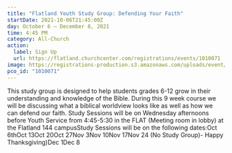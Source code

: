 ```yaml
---
title: "Flatland Youth Study Group: Defending Your Faith"
startDate: 2021-10-06T21:45:00Z
day: October 6 – December 8, 2021
time: 4:45 PM
category: All-Church
action:
  label: Sign Up
  url: https://flatland.churchcenter.com/registrations/events/1010071
image: https://registrations-production.s3.amazonaws.com/uploads/event/logo/1010071/medium_image-1631734963729
pco_id: "1010071"
---
```


This study group is designed to help students grades 6-12 grow in their understanding and knowledge of the Bible. During this 9 week course we will be discussing what a biblical worldview looks like as well as how we can defend our faith. Study Sessions will be on Wednesday afternoons before Youth Service from 4:45-5:30 in the FLAT (Meeting room in lobby) at the Flatland 144 campusStudy Sessions will be on the following dates:Oct 6thOct 13Oct 20Oct 27Nov 3Nov 10Nov 17Nov 24 (No Study Group)- Happy Thanksgiving)Dec 1Dec 8

